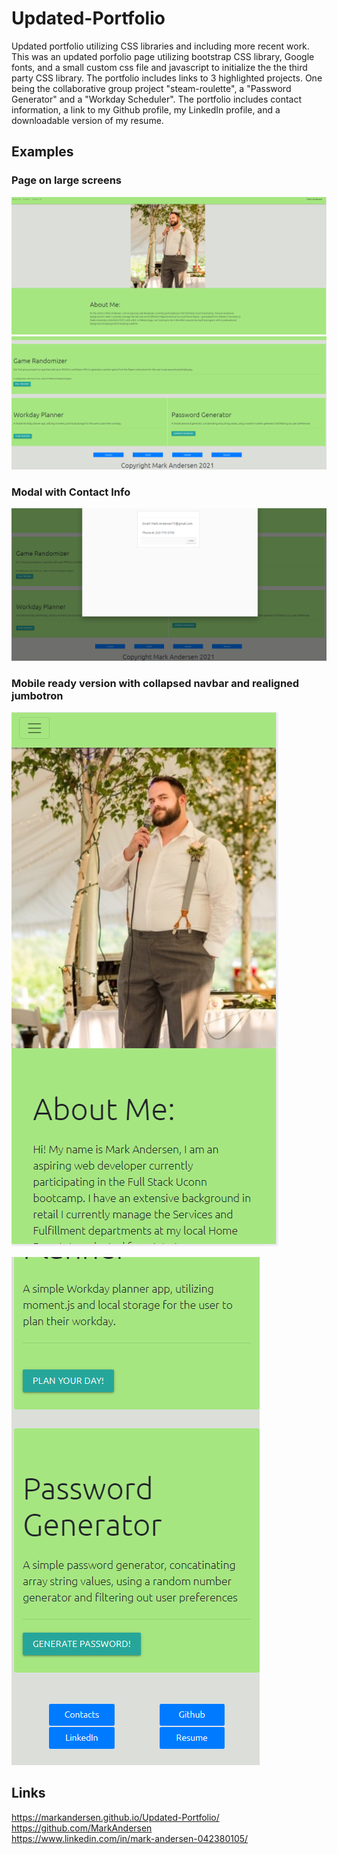 # Updated-Portfolio
Updated portfolio utilizing CSS libraries and including more recent work. This was an updated porfolio page utilizing bootstrap CSS library, Google fonts, and a small custom css file and javascript to initialize the the third party CSS library. The portfolio includes links to 3 highlighted projects. One being the collaborative group project "steam-roulette", a "Password Generator" and a "Workday Scheduler". The portfolio includes contact information, a link to my Github profile, my LinkedIn profile, and a downloadable version of my resume.


## Examples

### Page on large screens
![Screenshot](./assets/images/1.png)
![Screenshot](./assets/images/2.png)

### Modal with Contact Info
![Screenshot](./assets/images/3.png)

### Mobile ready version with collapsed navbar and realigned jumbotron
![Screenshot](./assets/images/4.png)

![Screenshot](./assets/images/5.png)


## Links
https://markandersen.github.io/Updated-Portfolio/
<br>
https://github.com/MarkAndersen
<br>
https://www.linkedin.com/in/mark-andersen-042380105/